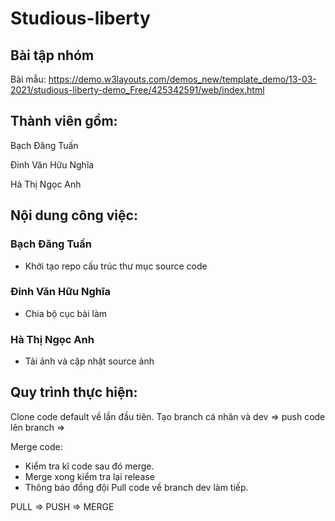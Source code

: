 # Studious-liberty

## Bài tập nhóm 
Bài mẫu: https://demo.w3layouts.com/demos_new/template_demo/13-03-2021/studious-liberty-demo_Free/425342591/web/index.html
## Thành viên gồm: 

Bạch Đăng Tuấn

Đinh Văn Hữu Nghĩa

Hà Thị Ngọc Anh

## Nội dung công việc:

### Bạch Đăng Tuấn
- Khởi tạo repo cấu trúc thư mục source code


### Đinh Văn Hữu Nghĩa
- Chia bộ cục bài làm


### Hà Thị Ngọc Anh
- Tải ảnh và cập nhật source ảnh

## Quy trình thực hiện:

Clone code default về lần đầu tiên.
Tạo branch cá nhân và dev => push code lên branch => 

Merge code: 
- Kiểm tra kĩ code sau đó merge.
- Merge xong kiểm tra lại release
- Thông báo đồng đội Pull code về branch dev làm tiếp. 

PULL => PUSH => MERGE